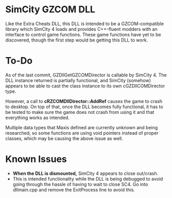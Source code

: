 # SimCity GZCOM DLL
Like the Extra Cheats DLL, this DLL is intended to be a GZCOM-compatible library which SimCity 4 loads and provides C++-fluent modders with an interface to control game functions. These game functions have yet to be discovered, though the first step would be getting this DLL to work.


# To-Do
As of the last commit, GZDllGetGZCOMDirector is callable by SimCity 4. The DLL instance returned is partially functional, and SimCity (somehow) appears to be able to cast the class instance to its own cGZDllCOMDirector type.

However, a call to **cRZCOMDllDirector::AddRef** causes the game to crash to desktop. On top of that, once the DLL becomes fully functional, it has to be tested to make sure the game does not crash from using it and that everything works as intended.

Multiple data types that Maxis defined are currently unknown and being researched, so some functions are using void pointers instead of proper classes, which may be causing the above issue as well.


Known Issues
=========
 * **When the DLL is dismounted,** SimCity 4 appears to close out/crash.
  * This is intended functionality while the DLL is being debugged to avoid going through the hassle of having to wait to close SC4. Go into dllmain.cpp and remove the ExitProcess line to avoid this.